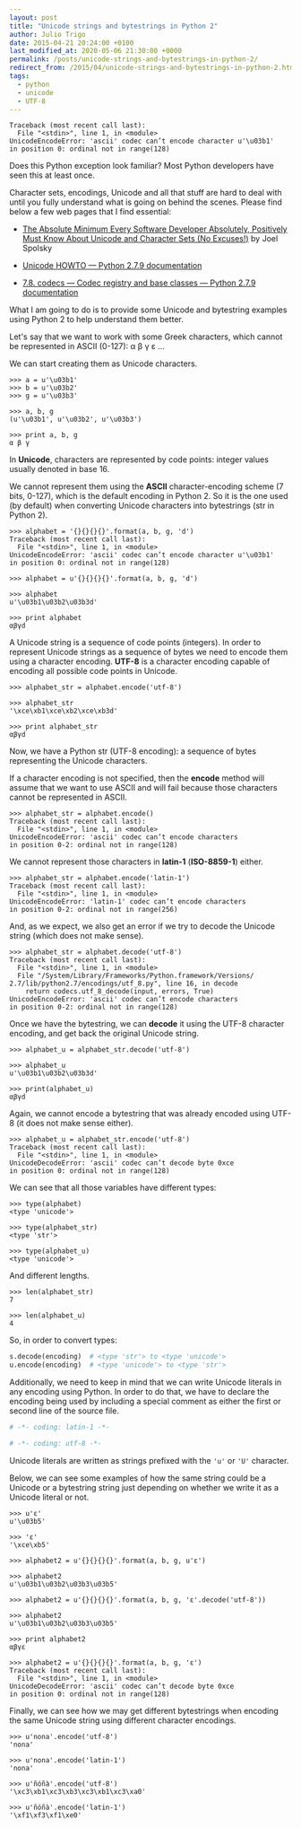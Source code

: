 ```yaml
---
layout: post
title: "Unicode strings and bytestrings in Python 2"
author: Julio Trigo
date: 2015-04-21 20:24:00 +0100
last_modified_at: 2020-05-06 21:30:00 +0000
permalink: /posts/unicode-strings-and-bytestrings-in-python-2/
redirect_from: /2015/04/unicode-strings-and-bytestrings-in-python-2.html
tags:
  - python
  - unicode
  - UTF-8
---
```


```shell
Traceback (most recent call last):
  File "<stdin>", line 1, in <module>
UnicodeEncodeError: 'ascii' codec can’t encode character u'\u03b1'
in position 0: ordinal not in range(128)
```

Does this Python exception look familiar? Most Python developers have seen this at least once.

Character sets, encodings, Unicode and all that stuff are hard to deal with until you fully understand what is going on behind the scenes.<!--more--> Please find below a few web pages that I find essential:

* [The Absolute Minimum Every Software Developer Absolutely, Positively Must Know About Unicode and Character Sets (No Excuses!)](https://www.joelonsoftware.com/articles/Unicode.html) by Joel Spolsky

* [Unicode HOWTO — Python 2.7.9 documentation](https://docs.python.org/2/howto/unicode.html)

* [7.8. codecs — Codec registry and base classes — Python 2.7.9 documentation](https://docs.python.org/2/library/codecs.html#encodings-and-unicode)

What I am going to do is to provide some Unicode and bytestring examples using Python 2 to help understand them better.

Let's say that we want to work with some Greek characters, which cannot be represented in ASCII (0-127): α β γ ε ...

We can start creating them as Unicode characters.

```shell
>>> a = u'\u03b1'
>>> b = u'\u03b2'
>>> g = u'\u03b3'

>>> a, b, g
(u'\u03b1', u'\u03b2', u'\u03b3')

>>> print a, b, g
α β γ
```

In **Unicode**, characters are represented by code points: integer values usually denoted in base 16.

We cannot represent them using the **ASCII** character-encoding scheme (7 bits, 0-127), which is the default encoding in Python 2. So it is the one used (by default) when converting Unicode characters into bytestrings (str in Python 2).

```shell
>>> alphabet = '{}{}{}{}'.format(a, b, g, 'd')
Traceback (most recent call last):
  File "<stdin>", line 1, in <module>
UnicodeEncodeError: 'ascii' codec can’t encode character u'\u03b1'
in position 0: ordinal not in range(128)
```

```shell
>>> alphabet = u'{}{}{}{}'.format(a, b, g, 'd')

>>> alphabet
u'\u03b1\u03b2\u03b3d'

>>> print alphabet
αβγd
```

A Unicode string is a sequence of code points (integers). In order to represent Unicode strings as a sequence of bytes we need to encode them using a character encoding. **UTF-8** is a character encoding capable of encoding all possible code points in Unicode.

```shell
>>> alphabet_str = alphabet.encode('utf-8')

>>> alphabet_str
'\xce\xb1\xce\xb2\xce\xb3d'

>>> print alphabet_str
αβγd
```

Now, we have a Python str (UTF-8 encoding): a sequence of bytes representing the Unicode characters.

If a character encoding is not specified, then the **encode** method will assume that we want to use ASCII and will fail because those characters cannot be represented in ASCII.

```shell
>>> alphabet_str = alphabet.encode()
Traceback (most recent call last):
  File "<stdin>", line 1, in <module>
UnicodeEncodeError: 'ascii' codec can’t encode characters
in position 0-2: ordinal not in range(128)
```

We cannot represent those characters in **latin-1** (**ISO-8859-1**) either.

```shell
>>> alphabet_str = alphabet.encode('latin-1')
Traceback (most recent call last):
  File "<stdin>", line 1, in <module>
UnicodeEncodeError: 'latin-1' codec can’t encode characters
in position 0-2: ordinal not in range(256)
```

And, as we expect, we also get an error if we try to decode the Unicode string (which does not make sense).

```shell
>>> alphabet_str = alphabet.decode('utf-8')
Traceback (most recent call last):
  File "<stdin>", line 1, in <module>
  File "/System/Library/Frameworks/Python.framework/Versions/
2.7/lib/python2.7/encodings/utf_8.py", line 16, in decode
    return codecs.utf_8_decode(input, errors, True)
UnicodeEncodeError: 'ascii' codec can’t encode characters
in position 0-2: ordinal not in range(128)
```

Once we have the bytestring, we can **decode** it using the UTF-8 character encoding, and get back the original Unicode string.

```shell
>>> alphabet_u = alphabet_str.decode('utf-8')

>>> alphabet_u
u'\u03b1\u03b2\u03b3d'

>>> print(alphabet_u)
αβγd
```

Again, we cannot encode a bytestring that was already encoded using UTF-8 (it does not make sense either).

```shell
>>> alphabet_u = alphabet_str.encode('utf-8')
Traceback (most recent call last):
  File "<stdin>", line 1, in <module>
UnicodeDecodeError: 'ascii' codec can’t decode byte 0xce
in position 0: ordinal not in range(128)
```

We can see that all those variables have different types:

```shell
>>> type(alphabet)
<type 'unicode'>

>>> type(alphabet_str)
<type 'str'>

>>> type(alphabet_u)
<type 'unicode'>
```

And different lengths.

```shell
>>> len(alphabet_str)
7

>>> len(alphabet_u)
4
```

So, in order to convert types:

```python
s.decode(encoding)  # <type 'str'> to <type 'unicode'>
u.encode(encoding)  # <type 'unicode'> to <type 'str'>
```

Additionally, we need to keep in mind that we can write Unicode literals in any encoding using Python. In order to do that, we have to declare the encoding being used by including a special comment as either the first or second line of the source file.

```python
# -*- coding: latin-1 -*-

# -*- coding: utf-8 -*-
```

Unicode literals are written as strings prefixed with the `'u'` or `'U'` character.

Below, we can see some examples of how the same string could be a Unicode or a bytestring string just depending on whether we write it as a Unicode literal or not.

```shell
>>> u'ε'
u'\u03b5'

>>> 'ε'
'\xce\xb5'

>>> alphabet2 = u'{}{}{}{}'.format(a, b, g, u'ε')

>>> alphabet2
u'\u03b1\u03b2\u03b3\u03b5'

>>> alphabet2 = u'{}{}{}{}'.format(a, b, g, 'ε'.decode('utf-8'))

>>> alphabet2
u'\u03b1\u03b2\u03b3\u03b5'

>>> print alphabet2
αβγε

>>> alphabet2 = u'{}{}{}{}'.format(a, b, g, 'ε')
Traceback (most recent call last):
  File "<stdin>", line 1, in <module>
UnicodeDecodeError: 'ascii' codec can’t decode byte 0xce
in position 0: ordinal not in range(128)
```

Finally, we can see how we may get different bytestrings when encoding the same Unicode string using different character encodings.

```shell
>>> u'nona'.encode('utf-8')
'nona'

>>> u'nona'.encode('latin-1')
'nona'

>>> u'ñóñà'.encode('utf-8')
'\xc3\xb1\xc3\xb3\xc3\xb1\xc3\xa0'

>>> u'ñóñà'.encode('latin-1')
'\xf1\xf3\xf1\xe0'
```

